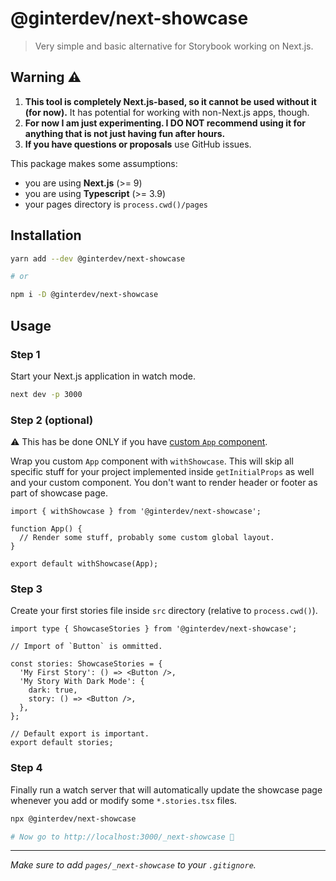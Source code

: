 # @ginterdev/next-showcase

> Very simple and basic alternative for Storybook working on Next.js.

## Warning :warning:

1. **This tool is completely Next.js-based, so it cannot be used without it (for now).** It has potential for working with non-Next.js apps, though.
2. **For now I am just experimenting. I DO NOT recommend using it for anything that is not just having fun after hours.**
3. **If you have questions or proposals** use GitHub issues.

This package makes some assumptions:

- you are using **Next.js** (>= 9)
- you are using **Typescript** (>= 3.9)
- your pages directory is `process.cwd()/pages`

## Installation

```bash
yarn add --dev @ginterdev/next-showcase

# or

npm i -D @ginterdev/next-showcase
```

## Usage

### Step 1

Start your Next.js application in watch mode.

```bash
next dev -p 3000
```

### Step 2 (optional)

:warning: This has be done ONLY if you have [custom `App` component](https://nextjs.org/docs/advanced-features/custom-app).

Wrap you custom `App` component with `withShowcase`. This will skip all specific stuff for your project implemented inside `getInitialProps` as well and your custom component. You don't want to render header or footer as part of showcase page.

```tsx
import { withShowcase } from '@ginterdev/next-showcase';

function App() {
  // Render some stuff, probably some custom global layout.
}

export default withShowcase(App);
```

### Step 3

Create your first stories file inside `src` directory (relative to `process.cwd()`).

```tsx
import type { ShowcaseStories } from '@ginterdev/next-showcase';

// Import of `Button` is ommitted.

const stories: ShowcaseStories = {
  'My First Story': () => <Button />,
  'My Story With Dark Mode': {
    dark: true,
    story: () => <Button />,
  },
};

// Default export is important.
export default stories;
```

### Step 4

Finally run a watch server that will automatically update the showcase page whenever you add or modify some `*.stories.tsx` files.

```bash
npx @ginterdev/next-showcase

# Now go to http://localhost:3000/_next-showcase 🚀
```

---

_Make sure to add `pages/_next-showcase` to your `.gitignore`._
